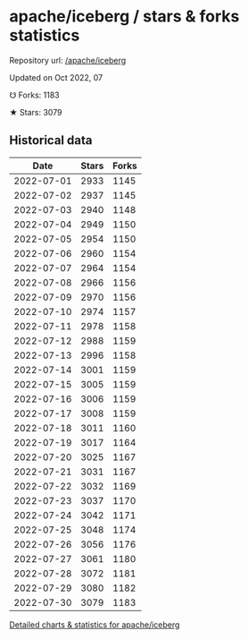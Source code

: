 # apache/iceberg / stars & forks statistics

Repository url: [/apache/iceberg](https://github.com/apache/iceberg)

Updated on Oct 2022, 07

☋ Forks: 1183

★ Stars: 3079

## Historical data
| Date | Stars | Forks |
|------|-------|-------|
| 2022-07-01 | 2933 | 1145 | 
| 2022-07-02 | 2937 | 1145 | 
| 2022-07-03 | 2940 | 1148 | 
| 2022-07-04 | 2949 | 1150 | 
| 2022-07-05 | 2954 | 1150 | 
| 2022-07-06 | 2960 | 1154 | 
| 2022-07-07 | 2964 | 1154 | 
| 2022-07-08 | 2966 | 1156 | 
| 2022-07-09 | 2970 | 1156 | 
| 2022-07-10 | 2974 | 1157 | 
| 2022-07-11 | 2978 | 1158 | 
| 2022-07-12 | 2988 | 1159 | 
| 2022-07-13 | 2996 | 1158 | 
| 2022-07-14 | 3001 | 1159 | 
| 2022-07-15 | 3005 | 1159 | 
| 2022-07-16 | 3006 | 1159 | 
| 2022-07-17 | 3008 | 1159 | 
| 2022-07-18 | 3011 | 1160 | 
| 2022-07-19 | 3017 | 1164 | 
| 2022-07-20 | 3025 | 1167 | 
| 2022-07-21 | 3031 | 1167 | 
| 2022-07-22 | 3032 | 1169 | 
| 2022-07-23 | 3037 | 1170 | 
| 2022-07-24 | 3042 | 1171 | 
| 2022-07-25 | 3048 | 1174 | 
| 2022-07-26 | 3056 | 1176 | 
| 2022-07-27 | 3061 | 1180 | 
| 2022-07-28 | 3072 | 1181 | 
| 2022-07-29 | 3080 | 1182 | 
| 2022-07-30 | 3079 | 1183 | 


[Detailed charts & statistics for apache/iceberg](https://reviewgithub.com/rep/apache/iceberg)
